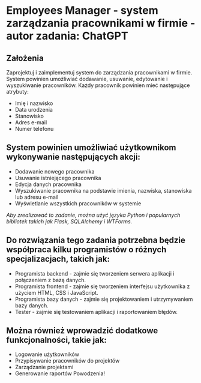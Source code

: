# Employees Manager - system zarządzania pracownikami w firmie - autor zadania: ChatGPT

## Założenia
Zaprojektuj i zaimplementuj system do zarządzania pracownikami w firmie. System powinien umożliwiać dodawanie, usuwanie, edytowanie i wyszukiwanie pracowników. Każdy pracownik powinien mieć następujące atrybuty:

- Imię i nazwisko
- Data urodzenia
- Stanowisko
- Adres e-mail
- Numer telefonu

## System powinien umożliwiać użytkownikom wykonywanie następujących akcji:

- Dodawanie nowego pracownika
- Usuwanie istniejącego pracownika
- Edycja danych pracownika
- Wyszukiwanie pracownika na podstawie imienia, nazwiska, stanowiska lub adresu e-mail
- Wyświetlanie wszystkich pracowników w systemie

*Aby zrealizować to zadanie, można użyć języka Python i popularnych bibliotek takich jak Flask, SQLAlchemy i WTForms.*

## Do rozwiązania tego zadania potrzebna będzie współpraca kilku programistów o różnych specjalizacjach, takich jak:

- Programista backend - zajmie się tworzeniem serwera aplikacji i połączeniem z bazą danych.
- Programista frontend - zajmie się tworzeniem interfejsu użytkownika z użyciem HTML, CSS i JavaScript.
- Programista bazy danych - zajmie się projektowaniem i utrzymywaniem bazy danych.
- Tester - zajmie się testowaniem aplikacji i raportowaniem błędów.

## Można również wprowadzić dodatkowe funkcjonalności, takie jak:

- Logowanie użytkowników
- Przypisywanie pracowników do projektów
- Zarządzanie projektami
- Generowanie raportów
Powodzenia!
